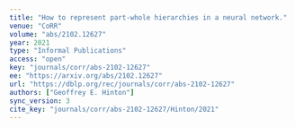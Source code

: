 ```yaml
---
title: "How to represent part-whole hierarchies in a neural network."
venue: "CoRR"
volume: "abs/2102.12627"
year: 2021
type: "Informal Publications"
access: "open"
key: "journals/corr/abs-2102-12627"
ee: "https://arxiv.org/abs/2102.12627"
url: "https://dblp.org/rec/journals/corr/abs-2102-12627"
authors: ["Geoffrey E. Hinton"]
sync_version: 3
cite_key: "journals/corr/abs-2102-12627/Hinton/2021"
---
```

